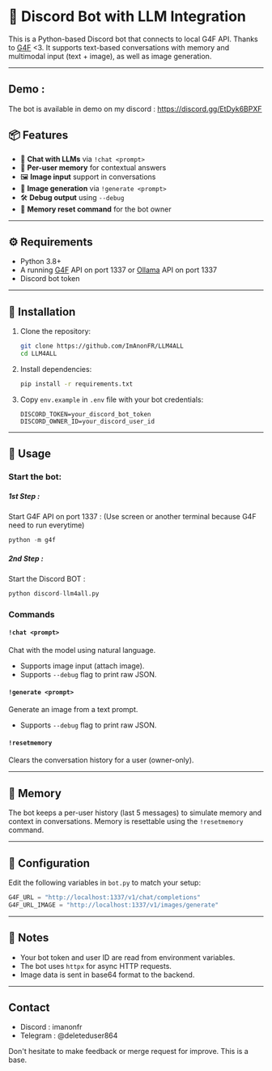 # 🤖 Discord Bot with LLM Integration

This is a Python-based Discord bot that connects to local G4F API. Thanks to [G4F](https://github.com/xtekky/gpt4free) <3. It supports text-based conversations with memory and multimodal input (text + image), as well as image generation.

---

## Demo : 

The bot is available in demo on my discord : https://discord.gg/EtDyk6BPXF

## 📦 Features

- 💬 **Chat with LLMs** via `!chat <prompt>`
- 🧠 **Per-user memory** for contextual answers
- 🖼️ **Image input** support in conversations
- 🎨 **Image generation** via `!generate <prompt>`
- 🛠️ **Debug output** using `--debug`
- 🔄 **Memory reset command** for the bot owner

---

## ⚙️ Requirements

- Python 3.8+
- A running [G4F](https://github.com/xtekky/gpt4free)  API on port 1337 or [Ollama](https://ollama.com/) API on port 1337
- Discord bot token

---

## 🧪 Installation

1. Clone the repository:
   ```bash
   git clone https://github.com/ImAnonFR/LLM4ALL
   cd LLM4ALL
   ```

2. Install dependencies:
   ```bash
   pip install -r requirements.txt
   ```

3. Copy `env.example` in `.env` file  with your bot credentials:
   ```
   DISCORD_TOKEN=your_discord_bot_token
   DISCORD_OWNER_ID=your_discord_user_id
   ```

---

## 🚀 Usage

### Start the bot:

##### 1st Step :

Start G4F API on port 1337 : (Use screen or another terminal because G4F need to run everytime)

```python
python -m g4f
```

##### 2nd Step :

Start the Discord BOT : 

```python
python discord-llm4all.py
```




### Commands

#### `!chat <prompt>`
Chat with the model using natural language.

- Supports image input (attach image).
- Supports `--debug` flag to print raw JSON.

#### `!generate <prompt>`
Generate an image from a text prompt.

- Supports `--debug` flag to print raw JSON.

#### `!resetmemory`
Clears the conversation history for a user (owner-only).

---

## 🧠 Memory

The bot keeps a per-user history (last 5 messages) to simulate memory and context in conversations. Memory is resettable using the `!resetmemory` command.

---

## 🧩 Configuration

Edit the following variables in `bot.py` to match your setup:

```python
G4F_URL = "http://localhost:1337/v1/chat/completions"
G4F_URL_IMAGE = "http://localhost:1337/v1/images/generate"
```

---

## 🔐 Notes

- Your bot token and user ID are read from environment variables.
- The bot uses `httpx` for async HTTP requests.
- Image data is sent in base64 format to the backend.

---

## Contact

- Discord : imanonfr
- Telegram : @deleteduser864


Don't hesitate to make feedback or merge request for improve. This is a base.
